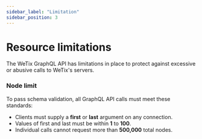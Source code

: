 ```yaml
---
sidebar_label: "Limitation"
sidebar_position: 3
---
```


# Resource limitations

The WeTix GraphQL API has limitations in place to protect against excessive or abusive calls to WeTix's servers.

### Node limit
To pass schema validation, all GraphQL API calls must meet these standards:

- Clients must supply a **first** or **last** argument on any connection.
- Values of first and last must be within **1** to **100**.
- Individual calls cannot request more than **500,000** total nodes.